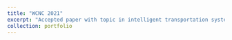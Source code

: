 ```yaml
---
title: "WCNC 2021"
excerpt: "Accepted paper with topic in intelligent transportation system. <br/><img src='/images/WCNC2021.jpg'>"
collection: portfolio
---
```


